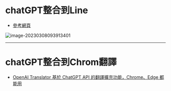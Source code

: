 # chatGPT整合到Line

* [參考網頁](https://mrmad.com.tw/chatgpt-line-robot-creation-teaching)

![image-20230308093913401](C:\Users\PAVI\AppData\Roaming\Typora\typora-user-images\image-20230308093913401.png)

***

# chatGPT整合到Chrom翻譯

* [OpenAI Translator 基於 ChatGPT API 的翻譯擴充功能，Chrome、Edge 都能用](https://www.kocpc.com.tw/archives/482936)